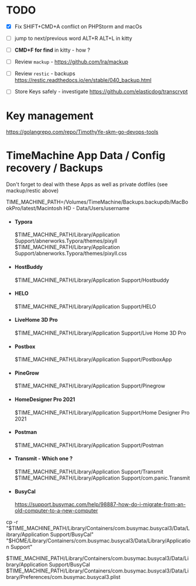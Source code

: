 # TODO 

- [x] Fix SHIFT+CMD+A conflict on PHPStorm and macOs
- [ ] jump to next/previous word ALT+R ALT+L in kitty
- [ ] **CMD+F for find** in kitty - how ?
- [ ] Review `mackup` - https://github.com/lra/mackup
- [ ] Review `restic` - backups https://restic.readthedocs.io/en/stable/040_backup.html

- [ ] Store Keys safely - investigate https://github.com/elasticdog/transcrypt

# Key management 

https://golangrepo.com/repo/TimothyYe-skm-go-devops-tools

# TimeMachine App Data / Config recovery / Backups
Don't forget to deal with these Apps as well as private dotfiles (see mackup/restic above)

TIME_MACHINE_PATH=/Volumes/TimeMachine/Backups.backupdb/MacBookPro/latest/Macintosh HD - Data/Users/username

- #### Typora

  $TIME_MACHINE_PATH/Library/Application Support/abnerworks.Typora/themes/pixyll
  $TIME_MACHINE_PATH/Library/Application Support/abnerworks.Typora/themes/pixyll.css

- #### HostBuddy

  $TIME_MACHINE_PATH/Library/Application Support/Hostbuddy

- #### HELO

  $TIME_MACHINE_PATH/Library/Application Support/HELO

- #### LiveHome 3D Pro

  $TIME_MACHINE_PATH/Library/Application Support/Live Home 3D Pro

- #### Postbox

  $TIME_MACHINE_PATH/Library/Application Support/PostboxApp

- #### PineGrow

  $TIME_MACHINE_PATH/Library/Application Support/Pinegrow

- #### HomeDesigner Pro 2021

  $TIME_MACHINE_PATH/Library/Application Support/Home Designer Pro 2021

- #### Postman

  $TIME_MACHINE_PATH/Library/Application Support/Postman

- #### Transmit - Which one ?

  $TIME_MACHINE_PATH/Library/Application Support/Transmit
  $TIME_MACHINE_PATH/Library/Application Support/com.panic.Transmit

- #### BusyCal

  https://support.busymac.com/help/98887-how-do-i-migrate-from-an-old-computer-to-a-new-computer

cp -r "$TIME_MACHINE_PATH/Library/Containers/com.busymac.busycal3/Data/Library/Application Support/BusyCal" "$HOME/Library/Containers/com.busymac.busycal3/Data/Library/Application Support"

$TIME_MACHINE_PATH/Library/Containers/com.busymac.busycal3/Data/Library/Application Support/BusyCal
$TIME_MACHINE_PATH/Library/Containers/com.busymac.busycal3/Data/Library/Preferences/com.busymac.busycal3.plist
